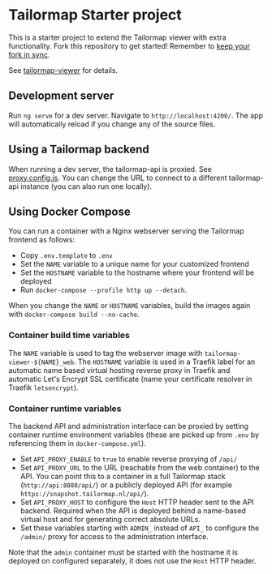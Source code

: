 # Tailormap Starter project

This is a starter project to extend the Tailormap viewer with extra functionality. Fork this repository to get started! Remember to [keep your fork in sync](https://docs.github.com/en/pull-requests/collaborating-with-pull-requests/working-with-forks/syncing-a-fork).

See [tailormap-viewer](https://github.com/B3Partners/tailormap-viewer/) for details.

## Development server

Run `ng serve` for a dev server. Navigate to `http://localhost:4200/`. The app will automatically reload if you change any of the source files.

## Using a Tailormap backend

When running a dev server, the tailormap-api is proxied. See [proxy.config.js](proxy.config.js). You can change the URL to connect to a different tailormap-api instance (you can also run one locally).

## Using Docker Compose

You can run a container with a Nginx webserver serving the Tailormap frontend as follows:

 - Copy `.env.template` to `.env`
 - Set the `NAME` variable to a unique name for your customized frontend
 - Set the `HOSTNAME` variable to the hostname where your frontend will be deployed
 - Run `docker-compose --profile http up --detach`.
 
When you change the `NAME` or `HOSTNAME` variables, build the images again with `docker-compose build --no-cache`.

### Container build time variables

The `NAME` variable is used to tag the webserver image with `tailormap-viewer-${NAME}_web`. 
The `HOSTNAME` variable is used in a Traefik label for an automatic name based virtual hosting 
reverse proxy in Traefik and automatic Let's Encrypt SSL certificate (name your certificate 
resolver in Traefik `letsencrypt`).

### Container runtime variables

The backend API and administration interface can be proxied by setting container runtime 
environment variables (these are picked up from `.env` by referencing them in `docker-compose.yml`).

 - Set `API_PROXY_ENABLE` to `true` to enable reverse proxying of `/api/`
 - Set `API_PROXY_URL` to the URL (reachable from the web container) to the API. You can point 
   this to a container in a full Tailormap stack (`http://api:8080/api/`) or a publicly deployed API
   (for example `https://snapshot.tailormap.nl/api/`).
 - Set `API_PROXY_HOST` to configure the `Host` HTTP header sent to the API backend. Required when the API is
   deployed behind a name-based virtual host and for generating correct absolute URLs.
 - Set these variables starting with `ADMIN_` instead of `API_` to configure the `/admin/` proxy for access
   to the administration interface.

Note that the `admin` container must be started with the hostname it is deployed on configured separately, it does not use
the `Host` HTTP header.
